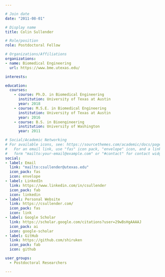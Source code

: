 ```yaml
---

# Join date
date: "2011-08-01"

# Display name
title: Colin Sullender

# Role/position
role: Postdoctoral Fellow

# Organizations/Affiliations
organizations:
- name: Biomedical Engineering
  url: https://www.bme.utexas.edu/

interests:

education:
  courses:
    - course: Ph.D. in Biomedical Engineering
      institution: University of Texas at Austin
      year: 2018
    - course: M.S.E. in Biomedical Engineering
      institution: University of Texas at Austin
      year: 2016
    - course: B.S. in Bioengineering
      institution: University of Washington
      year: 2011

# Social/Academic Networking
# For available icons, see: https://sourcethemes.com/academic/docs/page-builder/#icons
#   For an email link, use "fas" icon pack, "envelope" icon, and a link in the
#   form "mailto:your-email@example.com" or "#contact" for contact widget.
social:
- label: Email
  link: "mailto:csullender@utexas.edu"
  icon_pack: fas
  icon: envelope
- label: LinkedIn
  link: https://www.linkedin.com/in/csullender
  icon_pack: fab
  icon: linkedin
- label: Personal Website
  link: https://csullender.com/
  icon_pack: fas
  icon: link
- label: Google Scholar
  link: https://scholar.google.com/citations?user=29wBsHgAAAAJ
  icon_pack: ai
  icon: google-scholar
- label: GitHub
  link: https://github.com/shiruken
  icon_pack: fab
  icon: github

user_groups:
  - Postdoctoral Researchers

---
```

